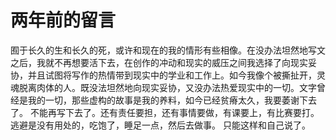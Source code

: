 # 两年前的留言

囿于长久的生和长久的死，或许和现在的我的情形有些相像。在没办法坦然地写文之后，我就不再想要活下去，在创作的冲动和现实的威压之间我选择了向现实妥协，并且试图将写作的热情带到现实中的学业和工作上。如今我像个被撕扯开，灵魂脱离肉体的人。既没法坦然地向现实妥协，又没办法热爱现实中的一切。文字曾经是我的一切，那些虚构的故事是我的养料，如今已经贫瘠太久，我要萎谢下去了。
不能再写下去了。还有责任要担，还有事情要做，有课要上，有比赛要打。逃避是没有用处的，吃饱了，睡足一点，然后去做事。
只能这样和自己说了。